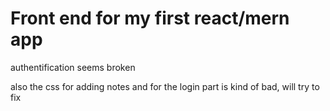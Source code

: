 # Front end for my first react/mern app

authentification seems broken

also the css for adding notes and for the login part is kind of bad, will try to fix
